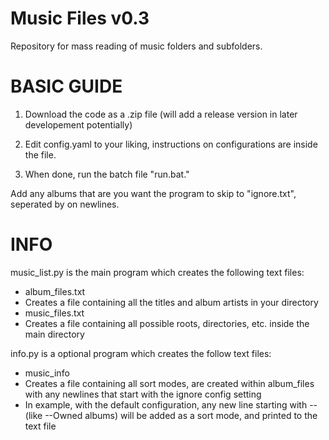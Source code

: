 # Music Files v0.3
Repository for mass reading of music folders and subfolders.

# BASIC GUIDE

1. Download the code as a .zip file (will add a release version in later developement potentially)

2. Edit config.yaml to your liking, instructions on configurations are inside the file.

3. When done, run the batch file "run.bat."

Add any albums that are you want the program to skip to "ignore.txt", seperated by on newlines.

# INFO
music_list.py is the main program which creates the following text files:
- album_files.txt
-   Creates a file containing all the titles and album artists in your directory
- music_files.txt
-   Creates a file containing all possible roots, directories, etc. inside the main directory

info.py is a optional program which creates the follow text files:
- music_info
-   Creates a file containing all sort modes, are created within album_files with any newlines that start with the ignore config setting
-   In example, with the default configuration, any new line starting with -- (like --Owned albums) will be added as a sort mode, and printed to the text file

